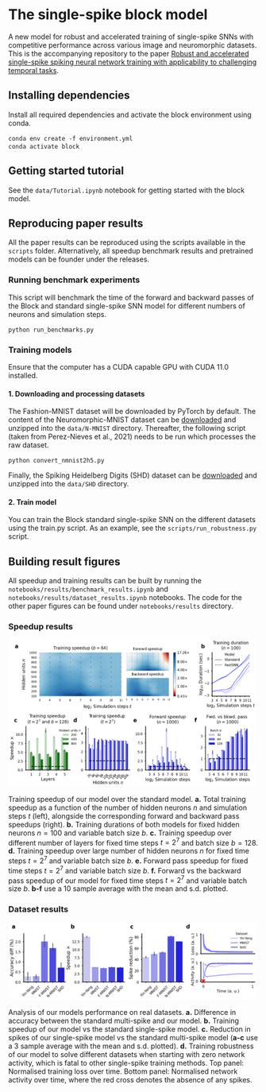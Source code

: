 # The single-spike block model

A new model for robust and accelerated training of single-spike SNNs with competitive performance across various image and neuromorphic datasets. This is the accompanying repository to the paper [Robust and accelerated single-spike spiking neural network training with applicability to challenging temporal tasks](https://arxiv.org/abs/2205.15286).


## Installing dependencies

Install all required dependencies and activate the block environment using conda.
```
conda env create -f environment.yml
conda activate block
```

## Getting started tutorial

See the `data/Tutorial.ipynb` notebook for getting started with the block model.

## Reproducing paper results

All the paper results can be reproduced using the scripts available in the `scripts` folder. Alternatively, all speedup benchmark results and pretrained models can be founder under the releases.

### Running benchmark experiments

This script will benchmark the time of the forward and backward passes of the Block and standard single-spike SNN model for different numbers of neurons and simulation steps.
```
python run_benchmarks.py
```

### Training models

Ensure that the computer has a CUDA capable GPU with CUDA 11.0 installed. 

#### 1. Downloading and processing datasets

The Fashion-MNIST dataset will be downloaded by PyTorch by default. The content of the Neuromorphic-MNIST dataset can be [downloaded](https://www.garrickorchard.com/datasets/n-mnist) and unzipped into the `data/N-MNIST` directory. Thereafter, the following script (taken from Perez-Nieves et al., 2021) needs to be run which processes the raw dataset. 
```
python convert_nmnist2h5.py
```
Finally, the Spiking Heidelberg Digits (SHD) dataset can be [downloaded](https://compneuro.net/posts/2019-spiking-heidelberg-digits/) and unzipped into the `data/SHD` directory.

#### 2. Train model

You can train the Block standard single-spike SNN on the different datasets using the train.py script. As an example, see the `scripts/run_robustness.py` script.


## Building result figures

All speedup and training results can be built by running the `notebooks/results/benchmark_results.ipynb` and `notebooks/results/dataset_results.ipynb` notebooks. The code for the other paper figures can be found under `notebooks/results` directory.

### Speedup results
<img src="../figures/figure3.png" width="500">

Training speedup of our model over the standard model. **a.** Total training speedup as a function of the number of hidden neurons $n$ and simulation steps $t$ (left), alongside the corresponding forward and backward pass speedups (right). **b.** Training durations of both models for fixed hidden neurons $n=100$ and variable batch size $b$. **c.** Training speedup over different number of layers for fixed time steps $t=2^7$ and batch size $b=128$. **d.** Training speedup over large number of hidden neurons $n$ for fixed time steps $t=2^7$ and variable batch size $b$. **e.** Forward pass speedup for fixed time steps $t=2^7$ and variable batch size $b$. **f.** Forward vs the backward pass speedup of our model for fixed time steps $t=2^7$ and variable batch size $b$. **b-f** use a $10$ sample average with the mean and s.d. plotted.

### Dataset results
<img src="../figures/figure4.png" width="500">

Analysis of our models performance on real datasets. **a.** Difference in accuracy between the standard multi-spike and our model. **b.** Training speedup of our model vs the standard single-spike model. **c.** Reduction in spikes of our single-spike model vs the standard multi-spike model (**a-c** use a $3$ sample average with the mean and s.d. plotted). **d.** Training robustness of our model to solve different datasets when starting with zero network activity, which is fatal to other single-spike training methods. Top panel: Normalised training loss over time. Bottom panel: Normalised network activity over time, where the red cross denotes the absence of any spikes.
